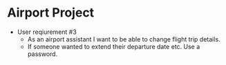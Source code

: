 # Airport Project

- User reqiurement #3
   - As an airport assistant I want to be able to change flight trip details. 
   - If someone wanted to extend their departure date etc. Use a password. 

